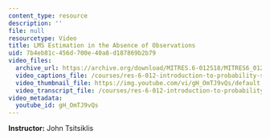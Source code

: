 ```yaml
---
content_type: resource
description: ''
file: null
resourcetype: Video
title: LMS Estimation in the Absence of Observations
uid: 7b4eb81c-456d-700e-40a8-d187869b2b79
video_files:
  archive_url: https://archive.org/download/MITRES.6-012S18/MITRES6_012S18_L16-02_300k.mp4
  video_captions_file: /courses/res-6-012-introduction-to-probability-spring-2018/a595f80ee8ce5563a25a5690727247a0_gH_OmTJ9vQs.vtt
  video_thumbnail_file: https://img.youtube.com/vi/gH_OmTJ9vQs/default.jpg
  video_transcript_file: /courses/res-6-012-introduction-to-probability-spring-2018/e7107566c842d227317febc01742137a_gH_OmTJ9vQs.pdf
video_metadata:
  youtube_id: gH_OmTJ9vQs
---
```


**Instructor:** John Tsitsiklis